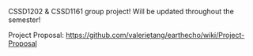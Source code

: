 CSSD1202 & CSSD1161 group project! Will be updated throughout the semester!

Project Proposal: https://github.com/valerietang/earthecho/wiki/Project-Proposal
